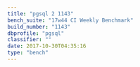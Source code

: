 ```yaml
---
title: "pgsql 2 1143"
bench_suite: "17w44 CI Weekly Benchmark"
build_number: "1143"
dbprofile: "pgsql"
classifier: ""
date: 2017-10-30T04:35:16
type: "bench"
---
```

